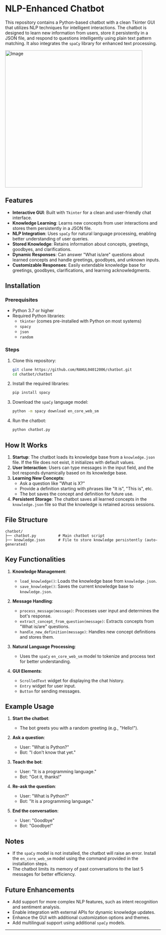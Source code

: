 # NLP-Enhanced Chatbot

This repository contains a Python-based chatbot with a clean Tkinter GUI that utilizes NLP techniques for intelligent interactions. The chatbot is designed to learn new information from users, store it persistently in a JSON file, and respond to questions intelligently using plain text pattern matching. It also integrates the `spaCy` library for enhanced text processing.


<img width="444" alt="Image" src="https://github.com/user-attachments/assets/83741647-bdd6-462b-a594-f9124e4c68b7" />

## Features

- **Interactive GUI**: Built with `Tkinter` for a clean and user-friendly chat interface.
- **Knowledge Learning**: Learns new concepts from user interactions and stores them persistently in a JSON file.
- **NLP Integration**: Uses `spaCy` for natural language processing, enabling better understanding of user queries.
- **Stored Knowledge**: Retains information about concepts, greetings, goodbyes, and clarifications.
- **Dynamic Responses**: Can answer "What is/are" questions about learned concepts and handle greetings, goodbyes, and unknown inputs.
- **Customizable Responses**: Easily extendable knowledge base for greetings, goodbyes, clarifications, and learning acknowledgments.

## Installation

### Prerequisites
- Python 3.7 or higher
- Required Python libraries:
  - `tkinter` (comes pre-installed with Python on most systems)
  - `spacy`
  - `json`
  - `random`

### Steps
1. Clone this repository:
   ```bash
   git clone https://github.com/RAHUL04012006/chatbot.git
   cd chatbot/chatbot
   ```

2. Install the required libraries:
   ```bash
   pip install spacy
   ```

3. Download the `spaCy` language model:
   ```bash
   python -m spacy download en_core_web_sm
   ```

4. Run the chatbot:
   ```bash
   python chatbot.py
   ```

## How It Works

1. **Startup**: The chatbot loads its knowledge base from a `knowledge.json` file. If the file does not exist, it initializes with default values.
2. **User Interaction**: Users can type messages in the input field, and the bot responds dynamically based on its knowledge base.
3. **Learning New Concepts**:
   - Ask a question like "What is X?"
   - Provide a definition starting with phrases like "It is", "This is", etc.
   - The bot saves the concept and definition for future use.
4. **Persistent Storage**: The chatbot saves all learned concepts in the `knowledge.json` file so that the knowledge is retained across sessions.

## File Structure

```
chatbot/
├── chatbot.py          # Main chatbot script
├── knowledge.json      # File to store knowledge persistently (auto-generated)
```

## Key Functionalities

1. **Knowledge Management**:
   - `load_knowledge()`: Loads the knowledge base from `knowledge.json`.
   - `save_knowledge()`: Saves the current knowledge base to `knowledge.json`.

2. **Message Handling**:
   - `process_message(message)`: Processes user input and determines the bot's response.
   - `extract_concept_from_question(message)`: Extracts concepts from "What is/are" questions.
   - `handle_new_definition(message)`: Handles new concept definitions and stores them.

3. **Natural Language Processing**:
   - Uses the `spaCy` `en_core_web_sm` model to tokenize and process text for better understanding.

4. **GUI Elements**:
   - `ScrolledText` widget for displaying the chat history.
   - `Entry` widget for user input.
   - `Button` for sending messages.

## Example Usage

1. **Start the chatbot**:
   - The bot greets you with a random greeting (e.g., "Hello!").

2. **Ask a question**:
   - User: "What is Python?"
   - Bot: "I don't know that yet."

3. **Teach the bot**:
   - User: "It is a programming language."
   - Bot: "Got it, thanks!"

4. **Re-ask the question**:
   - User: "What is Python?"
   - Bot: "It is a programming language."

5. **End the conversation**:
   - User: "Goodbye"
   - Bot: "Goodbye!"

## Notes

- If the `spaCy` model is not installed, the chatbot will raise an error. Install the `en_core_web_sm` model using the command provided in the installation steps.
- The chatbot limits its memory of past conversations to the last 5 messages for better efficiency.

## Future Enhancements

- Add support for more complex NLP features, such as intent recognition and sentiment analysis.
- Enable integration with external APIs for dynamic knowledge updates.
- Enhance the GUI with additional customization options and themes.
- Add multilingual support using additional `spaCy` models.

---
